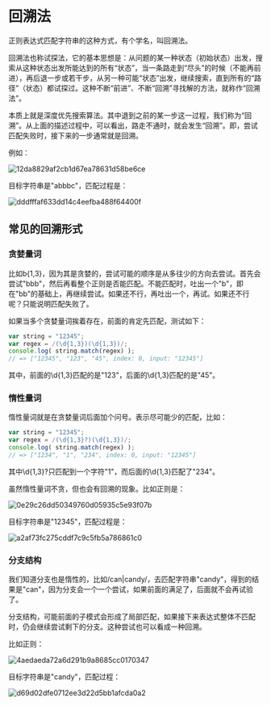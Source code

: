 # 回溯法

正则表达式匹配字符串的这种方式，有个学名，叫回溯法。

回溯法也称试探法，它的基本思想是：从问题的某一种状态（初始状态）出发，搜索从这种状态出发所能达到的所有“状态”，当一条路走到“尽头”的时候（不能再前进），再后退一步或若干步，从另一种可能“状态”出发，继续搜索，直到所有的“路径”（状态）都试探过。这种不断“前进”、不断“回溯”寻找解的方法，就称作“回溯法”。

本质上就是深度优先搜索算法。其中退到之前的某一步这一过程，我们称为“回溯”。从上面的描述过程中，可以看出，路走不通时，就会发生“回溯”。即，尝试匹配失败时，接下来的一步通常就是回溯。

例如：

![12da8829af2cb1d67ea78631d58be6ce](https://zhuduanlei-1256381138.cos.ap-guangzhou.myqcloud.com/uPic/12da8829af2cb1d67ea78631d58be6ce.jpg)

目标字符串是"abbbc"，匹配过程是：

![dddfffaf633dd14c4eefba488f64400f](https://zhuduanlei-1256381138.cos.ap-guangzhou.myqcloud.com/uPic/dddfffaf633dd14c4eefba488f64400f.jpg)

## 常见的回溯形式

### 贪婪量词

比如b{1,3}，因为其是贪婪的，尝试可能的顺序是从多往少的方向去尝试。首先会尝试"bbb"，然后再看整个正则是否能匹配。不能匹配时，吐出一个"b"，即在"bb"的基础上，再继续尝试。如果还不行，再吐出一个，再试。如果还不行呢？只能说明匹配失败了。

如果当多个贪婪量词挨着存在，前面的肯定先匹配，测试如下：

```js
var string = "12345";
var regex = /(\d{1,3})(\d{1,3})/;
console.log( string.match(regex) );
// => ["12345", "123", "45", index: 0, input: "12345"]
```

其中，前面的\d{1,3}匹配的是"123"，后面的\d{1,3}匹配的是"45"。

### 惰性量词

惰性量词就是在贪婪量词后面加个问号。表示尽可能少的匹配，比如：

```js
var string = "12345";
var regex = /(\d{1,3}?)(\d{1,3})/;
console.log( string.match(regex) );
// => ["1234", "1", "234", index: 0, input: "12345"]
```

其中\d{1,3}?只匹配到一个字符"1"，而后面的\d{1,3}匹配了"234"。

虽然惰性量词不贪，但也会有回溯的现象。比如正则是：

![0e29c26dd50349760d05935c5e93f07b](https://zhuduanlei-1256381138.cos.ap-guangzhou.myqcloud.com/uPic/0e29c26dd50349760d05935c5e93f07b.jpg)

目标字符串是"12345"，匹配过程是：

![a2af73fc275cddf7c9c5fb5a786861c0](https://zhuduanlei-1256381138.cos.ap-guangzhou.myqcloud.com/uPic/a2af73fc275cddf7c9c5fb5a786861c0.jpg)

### 分支结构

我们知道分支也是惰性的，比如/can|candy/，去匹配字符串"candy"，得到的结果是"can"，因为分支会一个一个尝试，如果前面的满足了，后面就不会再试验了。

分支结构，可能前面的子模式会形成了局部匹配，如果接下来表达式整体不匹配时，仍会继续尝试剩下的分支。这种尝试也可以看成一种回溯。

比如正则：

![4aedaeda72a6d291b9a8685cc0170347](https://zhuduanlei-1256381138.cos.ap-guangzhou.myqcloud.com/uPic/4aedaeda72a6d291b9a8685cc0170347.jpg)

目标字符串是"candy"，匹配过程：

![d69d02dfe0712ee3d22d5bb1afcda0a2](https://zhuduanlei-1256381138.cos.ap-guangzhou.myqcloud.com/uPic/d69d02dfe0712ee3d22d5bb1afcda0a2.jpg)
